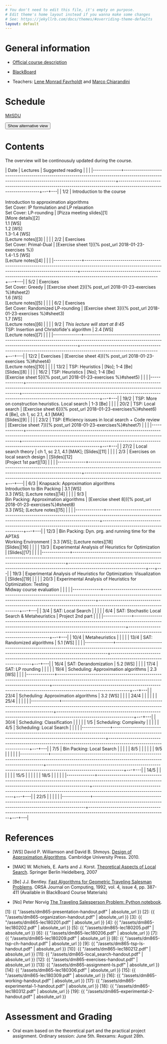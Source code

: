 ```yaml
---
# You don't need to edit this file, it's empty on purpose.
# Edit theme's home layout instead if you wanna make some changes
# See: https://jekyllrb.com/docs/themes/#overriding-theme-defaults
layout: default
---
```



# General information

- [Official course description](http://natfak.sdu.dk/laeseplan/kursusbeskrivelse.php?kursuskode=DM865&lang=en)

- [BlackBoard](https://e-learn.sdu.dk/webapps/blackboard/execute/courseMain?course_id=_386519_1)

- Teachers: [Lene Monrad Favrholdt](http://www.imada.sdu.dk/~lenem/) and [Marco Chiarandini](http://www.imada.sdu.dk/~marco)


# Schedule

<a href="https://mitsdu.sdu.dk/skema/activity/15020201/f18">MitSDU</a>

<button onclick="myFunction('Demo1')" class="w3-btn w3-cell w3-left-align">Show alternative view <i class="fa fa-caret-down"></i></button>
<div id="Demo1" class="w3-container w3-hide">

<div class="w3-responsive">
<div w3-include-html="./assets/timetable.html"></div>
<script>
w3.includeHTML();
</script>
</div>

</div>



# Contents 

The overview will be continousuly updated during the course.

| Date         | Lectures  	                                                                                                                                     | Suggested reading                                                                                                  |   |   |
|--------------+--------------------------------------------------------------------------------------------------------------------------------------------------------+--------------------------------------------------------------------------------------------------------------------+---+---|
| <!--L--> 1/2 | Introduction to the course<br><br> Introduction to approximation algorithms<br> Set Cover: IP formulation and LP relaxation<br> Set Cover: LP-rounding | [Pizza meeting slides][1]<br>[More details][2]<br> 1.1 [WS]<br> 1.2 [WS]<br> 1.3-1.4 [WS] <br> [Lecture notes][3]  |   |   |
| <!--L--> 2/2 | Exercises <br> Set Cover: Primal-Dual                                                                                                                  | [Exercise sheet 1]({% post_url 2018-01-23-exercises %})<br> 1.4-1.5 [WS] <br> [Lecture notes][4]                   |   |   |
|--------------+--------------------------------------------------------------------------------------------------------------------------------------------------------+--------------------------------------------------------------------------------------------------------------------+---+---|
| <!--L--> 5/2 | Exercises  <br> Set Cover: Greedy                                                                                                                      | [Exercise sheet 2]({% post_url 2018-01-23-exercises %}#sheet2) <br> 1.6 [WS]  <br> [Lecture notes][5]              |   |   |
| <!--L--> 6/2 | Exercises <br> Set Cover: Randomized LP-rounding                                                                                                       | [Exercise sheet 3]({% post_url 2018-01-23-exercises %}#sheet3) <br> 1.7 [WS]  <br> [Lecture notes][6]              |   |   |
| <!--L--> 9/2 | *This lecture will start at 8:45* <br> TSP: Insertion and Christofide's algorithm                                                                      | 2.4 [WS] <br> [Lecture notes][7]                                                                                   |   |   |
|--------------+--------------------------------------------------------------------------------------------------------------------------------------------------------+--------------------------------------------------------------------------------------------------------------------+---+---|
| 12/2         | Exercises                                                                                                                                              | [Exercise sheet 4]({% post_url 2018-01-23-exercises %}#sheet4)  <br> [Lecture notes][10]                           |   |   |
| 13/2         | TSP: Heuristics                                                                                                                                        | [No]; 1-4 [Be]<br> [Slides][8]                                                                                     |   |   |
| 16/2         | TSP: Heuristics                                                                                                                                        | [No]; 1-4 [Be] <br> [Exercise sheet 5]({% post_url 2018-01-23-exercises %}#sheet5)                                 |   |   |
|--------------+--------------------------------------------------------------------------------------------------------------------------------------------------------+--------------------------------------------------------------------------------------------------------------------+---+---|
| 19/2         | TSP: More on construction heuristics. Local search                                                                                                     | 1-3 [Be]                                                                                                           |   |   |
| 20/2         | TSP: Local search                                                                                                                                      | [Exercise sheet 6]({% post_url 2018-01-23-exercises%}#sheet6) <br>4 [Be], ch 1, sc 2.1, 4.1 [MAK] <br> [Slides][9] |   |   |
| 23/2         | TSP: Efficiency issues in local search + Code review                                                                                                   | [Exercise sheet 7]({% post_url 2018-01-23-exercises%}#sheet7)                                                      |   |   |
|--------------+--------------------------------------------------------------------------------------------------------------------------------------------------------+--------------------------------------------------------------------------------------------------------------------+---+---|
| 27/2         | Local search theory                                                                                                                                    | ch 1, sc 2.1, 4.1 [MAK]; [Slides][11]                                                                              |   |   |
| 2/3          | Exercises on local search design                                                                                                                       | [Slides][12] <br> [Project 1st part][13]                                                                           |   |   |
|--------------+--------------------------------------------------------------------------------------------------------------------------------------------------------+--------------------------------------------------------------------------------------------------------------------+---+---|
| 6/3          | Knapsack: Approximation algorithms <br> Introduction to Bin Packing                                                                                    | 3.1 [WS] <br> 3.3 [WS]; [Lecture notes][14]                                                                        |   |   |
| 9/3          | <br> Bin Packing: Approximation algorithms                                                                                                             | [Exercise sheet 8]({% post_url 2018-01-23-exercises%}#sheet8) <br>  3.3 [WS]; [Lecture notes][15]                  |   |   |
|--------------+--------------------------------------------------------------------------------------------------------------------------------------------------------+--------------------------------------------------------------------------------------------------------------------+---+---|
| 12/3         | Bin Packing: Dyn. prg. and running time for the APTAS <br> Working Environment                                                                         | 3.3 [WS]; [Lecture notes][18]  <br> [Slides][16]                                                                   |   |   |
| 13/3         | Experimental Analysis of Heuristics for Optimization                                                                                                   | [Slides][17]                                                                                                       |   |   |
|--------------+--------------------------------------------------------------------------------------------------------------------------------------------------------+--------------------------------------------------------------------------------------------------------------------+---+---|
| 19/3         | Experimental Analysis of Heuristics for Optimization: Visualization                                                                                    | [Slides][19]                                                                                                       |   |   |
| 20/3         | Experimental Analysis of Heuristics for Optimization: Testing <br> Midway course evaluation                                                            |                                                                                                                    |   |   |
|--------------+--------------------------------------------------------------------------------------------------------------------------------------------------------+--------------------------------------------------------------------------------------------------------------------+---+---|
| 3/4          | SAT: Local Search                                                                                                                                      |                                                                                                                    |   |   |
| 6/4          | SAT: Stochastic Local Search & Metaheuristics                                                                                                          | Project 2nd part                                                                                                   |   |   |
|--------------+--------------------------------------------------------------------------------------------------------------------------------------------------------+--------------------------------------------------------------------------------------------------------------------+---+---|
| 10/4         | Metaheuristics                                                                                                                                         |                                                                                                                    |   |   |
| 13/4         | SAT: Randomized algorithms                                                                                                                             | 5.1 [WS]                                                                                                           |   |   |
|--------------+--------------------------------------------------------------------------------------------------------------------------------------------------------+--------------------------------------------------------------------------------------------------------------------+---+---|
| 16/4         | SAT: Derandomization                                                                                                                                   | 5.2 [WS]                                                                                                           |   |   |
| 17/4         | SAT: LP rounding                                                                                                                                       |                                                                                                                    |   |   |
| 19/4         | Scheduling: Approximation algorithms                                                                                                                   | 2.3 [WS]                                                                                                           |   |   |
|--------------+--------------------------------------------------------------------------------------------------------------------------------------------------------+--------------------------------------------------------------------------------------------------------------------+---+---|
| 23/4         | Scheduling: Approximation algorithms                                                                                                                   | 3.2 [WS]                                                                                                           |   |   |
| 24/4         |                                                                                                                                                        |                                                                                                                    |   |   |
| 25/4         |                                                                                                                                                        |                                                                                                                    |   |   |
|--------------+--------------------------------------------------------------------------------------------------------------------------------------------------------+--------------------------------------------------------------------------------------------------------------------+---+---|
| 30/4         | Scheduling: Classification                                                                                                                             |                                                                                                                    |   |   |
| 1/5          | Scheduling: Complexity                                                                                                                                 |                                                                                                                    |   |   |
| 4/5          | Scheduling: Local Search                                                                                                                               |                                                                                                                    |   |   |
|--------------+--------------------------------------------------------------------------------------------------------------------------------------------------------+--------------------------------------------------------------------------------------------------------------------+---+---|
| 7/5          | Bin Packing: Local Search                                                                                                                              |                                                                                                                    |   |   |
| 8/5          |                                                                                                                                                        |                                                                                                                    |   |   |
| 9/5          |                                                                                                                                                        |                                                                                                                    |   |   |
|--------------+--------------------------------------------------------------------------------------------------------------------------------------------------------+--------------------------------------------------------------------------------------------------------------------+---+---|
| 14/5         |                                                                                                                                                        |                                                                                                                    |   |   |
| 15/5         |                                                                                                                                                        |                                                                                                                    |   |   |
| 18/5         |                                                                                                                                                        |                                                                                                                    |   |   |
|--------------+--------------------------------------------------------------------------------------------------------------------------------------------------------+--------------------------------------------------------------------------------------------------------------------+---+---|
| 22/5         |                                                                                                                                                        |                                                                                                                    |   |   |
|--------------+--------------------------------------------------------------------------------------------------------------------------------------------------------+--------------------------------------------------------------------------------------------------------------------+---+---|





# References 

- [WS] David P. Williamson and David
  B. Shmoys. [Design of Approximation Algorithms](http://www.designofapproxalgs.com/). Cambridge
  University Press. 2010.

- [MAK] W. Michiels, E. Aarts and J. Korst. [Theoretical Aspects of Local Search](http://dx.doi.org/10.1007/978-3-540-35854-1). Springer Berlin Heidelberg, 2007

- [Be]
  J.J. Bentley. [Fast Algorithms for Geometric Traveling Salesman Problems](http://dx.doi.org/10.1287/ijoc.4.4.387). ORSA
  Journal on Computing, 1992, vol. 4, issue 4, pp. 387-411 (Available in
  BlackBoard Course Materials)

- [No] Peter Norvig [The Traveling Salesperson Problem: Python notebook](http://nbviewer.jupyter.org/url/norvig.com/ipython/TSP.ipynb).



[1]: {{ "/assets/dm865-presentation-handout.pdf" | absolute_url }}
[2]: {{ "/assets/dm865-organization-handout.pdf" | absolute_url }}
[3]: {{ "/assets/dm865-lec180201.pdf" | absolute_url }}
[4]: {{ "/assets/dm865-lec180202.pdf" | absolute_url }}
[5]: {{ "/assets/dm865-lec180205.pdf" | absolute_url }}
[6]: {{ "/assets/dm865-lec180206.pdf" | absolute_url }}
[7]: {{ "/assets/dm865-lec180209.pdf" | absolute_url }}
[8]: {{ "/assets/dm865-tsp-ch-handout.pdf" | absolute_url }}
[9]: {{ "/assets/dm865-tsp-ls-handout.pdf" | absolute_url }}
[10]: {{ "/assets/dm865-lec180212.pdf" | absolute_url }}
[11]: {{ "/assets/dm865-local_search-handout.pdf" | absolute_url }}
[12]: {{ "/assets/dm865-exercises-handout.pdf" | absolute_url }}
[13]: {{ "/assets/dm865-assignment-ls.pdf" | absolute_url }}
[14]: {{ "/assets/dm865-lec180306.pdf" | absolute_url }}
[15]: {{ "/assets/dm865-lec180309.pdf" | absolute_url }}
[16]: {{ "/assets/dm865-working-handout.pdf" | absolute_url }}
[17]: {{ "/assets/dm865-experimental-1-handout.pdf" | absolute_url }}
[18]: {{ "/assets/dm865-lec180312.pdf" | absolute_url }}
[19]: {{ "/assets/dm865-experimental-2-handout.pdf" | absolute_url }}




# Assessment and Grading

- Oral exam based on the theoretical part and the practical project
  assignment. Ordinary session: June 5th. Reexams: August 28th.
